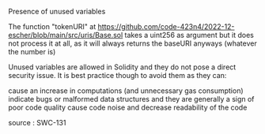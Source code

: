 Presence of unused variables

The function "tokenURI" at https://github.com/code-423n4/2022-12-escher/blob/main/src/uris/Base.sol takes a uint256 as argument but it does not process it at all, as it will always returns the baseURI anyways (whatever the number is)

Unused variables are allowed in Solidity and they do not pose a direct security issue. It is best practice though to avoid them as they can:

cause an increase in computations (and unnecessary gas consumption)
indicate bugs or malformed data structures and they are generally a sign of poor code quality
cause code noise and decrease readability of the code

source : SWC-131